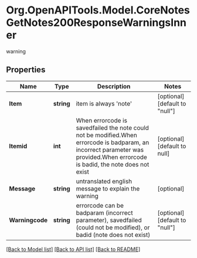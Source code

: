 # Org.OpenAPITools.Model.CoreNotesGetNotes200ResponseWarningsInner
warning

## Properties

Name | Type | Description | Notes
------------ | ------------- | ------------- | -------------
**Item** | **string** | item is always &#39;note&#39; | [optional] [default to "null"]
**Itemid** | **int** | When errorcode is savedfailed the note could not be modified.When errorcode is badparam, an incorrect parameter was provided.When errorcode is badid, the note does not exist | [optional] [default to null]
**Message** | **string** | untranslated english message to explain the warning | [optional] 
**Warningcode** | **string** | errorcode can be badparam (incorrect parameter), savedfailed (could not be modified), or badid (note does not exist) | [optional] [default to "null"]

[[Back to Model list]](../README.md#documentation-for-models) [[Back to API list]](../README.md#documentation-for-api-endpoints) [[Back to README]](../README.md)

